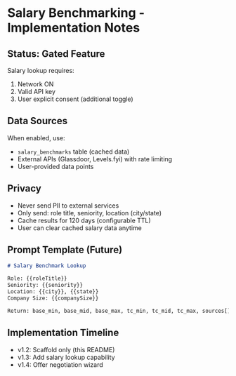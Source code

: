 # Salary Benchmarking - Implementation Notes

## Status: Gated Feature

Salary lookup requires:
1. Network ON
2. Valid API key
3. User explicit consent (additional toggle)

## Data Sources

When enabled, use:
- `salary_benchmarks` table (cached data)
- External APIs (Glassdoor, Levels.fyi) with rate limiting
- User-provided data points

## Privacy

- Never send PII to external services
- Only send: role title, seniority, location (city/state)
- Cache results for 120 days (configurable TTL)
- User can clear cached salary data anytime

## Prompt Template (Future)

```markdown
# Salary Benchmark Lookup

Role: {{roleTitle}}
Seniority: {{seniority}}
Location: {{city}}, {{state}}
Company Size: {{companySize}}

Return: base_min, base_mid, base_max, tc_min, tc_mid, tc_max, sources[]
```

## Implementation Timeline

- v1.2: Scaffold only (this README)
- v1.3: Add salary lookup capability
- v1.4: Offer negotiation wizard

